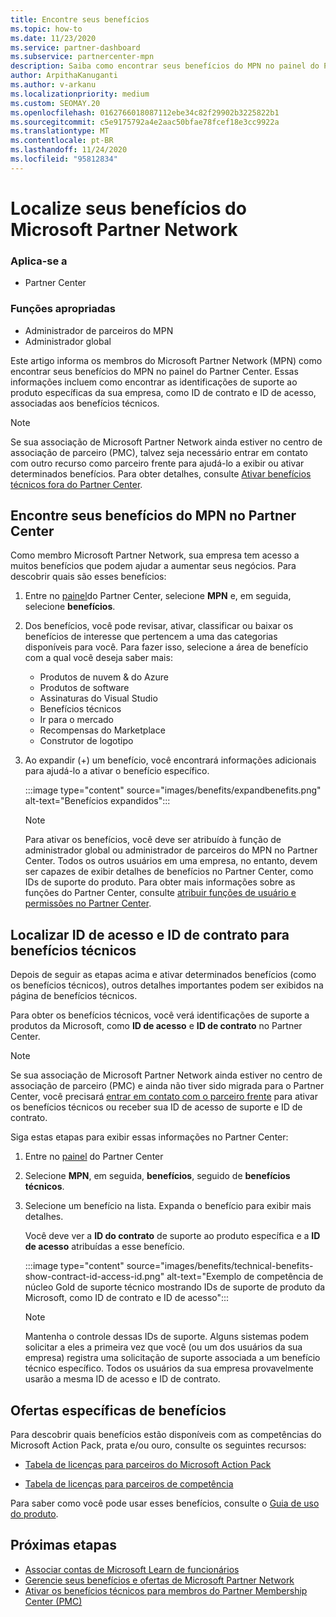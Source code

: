 ```yaml
---
title: Encontre seus benefícios
ms.topic: how-to
ms.date: 11/23/2020
ms.service: partner-dashboard
ms.subservice: partnercenter-mpn
description: Saiba como encontrar seus benefícios do MPN no painel do Partner Center. Inclui informações sobre como encontrar sua ID de acesso e sua ID de contrato para benefícios técnicos.
author: ArpithaKanuganti
ms.author: v-arkanu
ms.localizationpriority: medium
ms.custom: SEOMAY.20
ms.openlocfilehash: 0162766018087112ebe34c82f29902b3225822b1
ms.sourcegitcommit: c5e9175792a4e2aac50bfae78fcef18e3cc9922a
ms.translationtype: MT
ms.contentlocale: pt-BR
ms.lasthandoff: 11/24/2020
ms.locfileid: "95812834"
---
```

# <a name="locate-your-microsoft-partner-network-benefits"></a>Localize seus benefícios do Microsoft Partner Network 

### <a name="applies-to"></a>Aplica-se a

- Partner Center

### <a name="appropriate-roles"></a>Funções apropriadas

- Administrador de parceiros do MPN
- Administrador global

Este artigo informa os membros do Microsoft Partner Network (MPN) como encontrar seus benefícios do MPN no painel do Partner Center. Essas informações incluem como encontrar as identificações de suporte ao produto específicas da sua empresa, como ID de contrato e ID de acesso, associadas aos benefícios técnicos.

>[!NOTE]
> Se sua associação de Microsoft Partner Network ainda estiver no centro de associação de parceiro (PMC), talvez seja necessário entrar em contato com outro recurso como parceiro frente para ajudá-lo a exibir ou ativar determinados benefícios. Para obter detalhes, consulte [Ativar benefícios técnicos fora do Partner Center](partner-membership-center-tech-benefits-activate.md).

## <a name="find-your-mpn-benefits-in-partner-center"></a>Encontre seus benefícios do MPN no Partner Center

Como membro Microsoft Partner Network, sua empresa tem acesso a muitos benefícios que podem ajudar a aumentar seus negócios. Para descobrir quais são esses benefícios:

1. Entre no [painel](https://partner.microsoft.com/dashboard/home)do Partner Center, selecione **MPN** e, em seguida, selecione **benefícios**.

2. Dos benefícios, você pode revisar, ativar, classificar ou baixar os benefícios de interesse que pertencem a uma das categorias disponíveis para você. Para fazer isso, selecione a área de benefício com a qual você deseja saber mais:

   - Produtos de nuvem & do Azure
   - Produtos de software
   - Assinaturas do Visual Studio
   - Benefícios técnicos
   - Ir para o mercado
   - Recompensas do Marketplace
   - Construtor de logotipo

3. Ao expandir (+) um benefício, você encontrará informações adicionais para ajudá-lo a ativar o benefício específico.

   :::image type="content" source="images/benefits/expandbenefits.png" alt-text="Benefícios expandidos":::

   > [!NOTE]
   > Para ativar os benefícios, você deve ser atribuído à função de administrador global ou administrador de parceiros do MPN no Partner Center. Todos os outros usuários em uma empresa, no entanto, devem ser capazes de exibir detalhes de benefícios no Partner Center, como IDs de suporte do produto. Para obter mais informações sobre as funções do Partner Center, consulte [atribuir funções de usuário e permissões no Partner Center](permissions-overview.md).

## <a name="find-access-id-and-contract-id-for-technical-benefits"></a>Localizar ID de acesso e ID de contrato para benefícios técnicos

Depois de seguir as etapas acima e ativar determinados benefícios (como os benefícios técnicos), outros detalhes importantes podem ser exibidos na página de benefícios técnicos.

Para obter os benefícios técnicos, você verá identificações de suporte a produtos da Microsoft, como **ID de acesso** e **ID de contrato** no Partner Center.

>[!NOTE]
> Se sua associação de Microsoft Partner Network ainda estiver no centro de associação de parceiro (PMC) e ainda não tiver sido migrada para o Partner Center, você precisará [entrar em contato com o parceiro frente](partner-membership-center-tech-benefits-activate.md) para ativar os benefícios técnicos ou receber sua ID de acesso de suporte e ID de contrato.

 Siga estas etapas para exibir essas informações no Partner Center:

1. Entre no [painel](https://partner.microsoft.com/dashboard/home) do Partner Center

2. Selecione **MPN**, em seguida, **benefícios**, seguido de **benefícios técnicos**.

3. Selecione um benefício na lista. Expanda o benefício para exibir mais detalhes. 

   Você deve ver a **ID do contrato** de suporte ao produto específica e a **ID de acesso** atribuídas a esse benefício.  

   :::image type="content" source="images/benefits/technical-benefits-show-contract-id-access-id.png" alt-text="Exemplo de competência de núcleo Gold de suporte técnico mostrando IDs de suporte de produto da Microsoft, como ID de contrato e ID de acesso":::

   > [!NOTE]
   > Mantenha o controle dessas IDs de suporte. Alguns sistemas podem solicitar a eles a primeira vez que você (ou um dos usuários da sua empresa) registra uma solicitação de suporte associada a um benefício técnico específico. Todos os usuários da sua empresa provavelmente usarão a mesma ID de acesso e ID de contrato.

## <a name="specific-benefit-offers"></a>Ofertas específicas de benefícios

Para descobrir quais benefícios estão disponíveis com as competências do Microsoft Action Pack, prata e/ou ouro, consulte os seguintes recursos:

- [Tabela de licenças para parceiros do Microsoft Action Pack](https://assetsprod.microsoft.com/en-us/microsoft-action-pack-license-table.pdf)

- [Tabela de licenças para parceiros de competência](https://assetsprod.microsoft.com/mpn-maps-software-iur-competency-license-table.docx)

Para saber como você pode usar esses benefícios, consulte o [Guia de uso do produto](https://assets.microsoft.com/MPN-MAPS-Product-Usage-Guide.pdf).

## <a name="next-steps"></a>Próximas etapas

- [Associar contas de Microsoft Learn de funcionários](ms-learn-associate.md)
- [Gerencie seus benefícios e ofertas de Microsoft Partner Network](manage-your-partner-network-benefits.md)
- [Ativar os benefícios técnicos para membros do Partner Membership Center (PMC)](partner-membership-center-tech-benefits-activate.md)